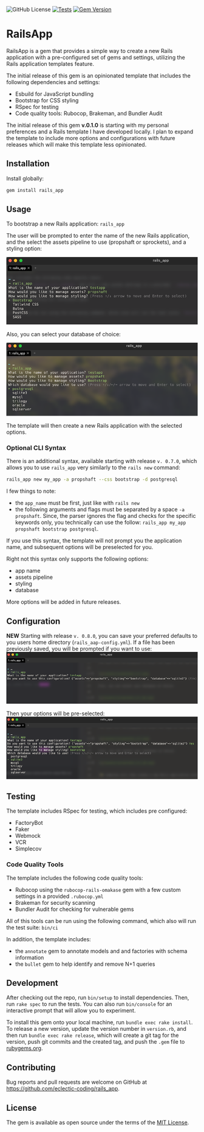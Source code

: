 ![GitHub License](https://img.shields.io/github/license/eclectic-coding/rails_app)
[![Tests](https://github.com/eclectic-coding/rails_app/actions/workflows/ci.yml/badge.svg)](https://github.com/eclectic-coding/rails_app/actions/workflows/ci.yml)
[![Gem Version](https://badge.fury.io/rb/rails_app.svg)](https://badge.fury.io/rb/rails_app)
# RailsApp

RailsApp is a gem that provides a simple way to create a new Rails application with a pre-configured set of gems and settings, utilizing the Rails application templates feature.

The initial release of this gem is an opinionated template that includes the following dependencies and settings:
- Esbuild for JavaScript bundling
- Bootstrap for CSS styling
- RSpec for testing
- Code quality tools: Rubocop, Brakeman, and Bundler Audit

The initial release of this gem **v.0.1.0** is starting with my personal preferences and a Rails template I have developed locally. I plan to expand the template to include more options and configurations with future releases which will make this template less opinionated.

## Installation
Install globally:
```bash
gem install rails_app
```

## Usage
To bootstrap a new Rails application: `rails_app`

The user will be prompted to enter the name of the new Rails application, and the select the assets pipeline to use (propshaft or sprockets), and a styling option:

![](assets/screenshot_cli.png)

Also, you can select your database of choice:

![](assets/screenshot_cli_db.png)

The template will then create a new Rails application with the selected options.

### Optional CLI Syntax

There is an additional syntax, available starting with release `v. 0.7.0`, which allows you to use `rails_app` very similarly to the `rails new` command:


```bash
rails_app new my_app -a propshaft --css bootstrap -d postgresql
```
I few things to note:
- the `app_name` must be first, just like with `rails new`
- the following arguments and flags must be separated by a space `-a propshaft`. Since, the parser ignores the flag and checks for the specific keywords only, you technically can use the follow: `rails_app my_app propshaft bootstrap postgresql`. 

If you use this syntax, the template will not prompt you the application name, and subsequent options will be preselected for you.

Right not this syntax only supports the following options:
- app name
- assets pipeline
- styling
- database

More options will be added in future releases.

## Configuration
**NEW** Starting with release `v. 0.8.0`, you can save your preferred defaults to you users home directory (`rails_aap-config.yml`).
If a file has been previously saved, you will be prompted if you want to use:
![](assets/screenshot_cli_readconfig.png)


Then your options will be pre-selected:
![](assets/screenshot_cli_useconfig.png)

## Testing
The template includes RSpec for testing, which includes pre configured:
- FactoryBot
- Faker
- Webmock
- VCR
- Simplecov

### Code Quality Tools
The template includes the following code quality tools:
- Rubocop using the `rubocop-rails-omakase` gem with a few custom settings in a provided `.rubocop.yml`
- Brakeman for security scanning
- Bundler Audit for checking for vulnerable gems

All of this tools can be run using the following command, which also will run the test suite: `bin/ci`

In addition, the template includes:
- the `annotate` gem to annotate models and and factories with schema information
- the `bullet` gem to help identify and remove N+1 queries

## Development

After checking out the repo, run `bin/setup` to install dependencies. Then, run `rake spec` to run the tests. You can also run `bin/console` for an interactive prompt that will allow you to experiment.

To install this gem onto your local machine, run `bundle exec rake install`. To release a new version, update the version number in `version.rb`, and then run `bundle exec rake release`, which will create a git tag for the version, push git commits and the created tag, and push the `.gem` file to [rubygems.org](https://rubygems.org).

## Contributing

Bug reports and pull requests are welcome on GitHub at https://github.com/eclectic-coding/rails_app.

## License

The gem is available as open source under the terms of the [MIT License](https://opensource.org/licenses/MIT).
